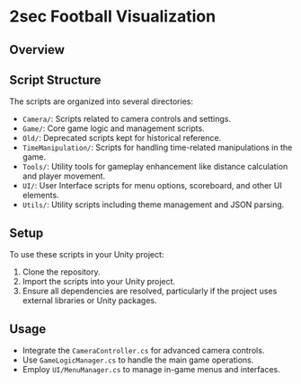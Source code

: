 # 2sec Football Visualization

## Overview

## Script Structure

The scripts are organized into several directories:

- `Camera/`: Scripts related to camera controls and settings.
- `Game/`: Core game logic and management scripts.
- `Old/`: Deprecated scripts kept for historical reference.
- `TimeManipulation/`: Scripts for handling time-related manipulations in the game.
- `Tools/`: Utility tools for gameplay enhancement like distance calculation and player movement.
- `UI/`: User Interface scripts for menu options, scoreboard, and other UI elements.
- `Utils/`: Utility scripts including theme management and JSON parsing.

## Setup

To use these scripts in your Unity project:

1. Clone the repository.
2. Import the scripts into your Unity project.
3. Ensure all dependencies are resolved, particularly if the project uses external libraries or Unity packages.

## Usage

- Integrate the `CameraController.cs` for advanced camera controls.
- Use `GameLogicManager.cs` to handle the main game operations.
- Employ `UI/MenuManager.cs` to manage in-game menus and interfaces.
